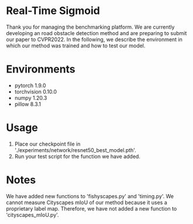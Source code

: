 # Real-Time Sigmoid

Thank you for managing the benchmarking platform.
We are currently developing an road obstacle detection method and are preparing to submit our paper to CVPR2022.
In the following, we describe the environment in which our method was trained and how to test our model. 

# Environments
- pytorch 1.9.0
- torchvision 0.10.0
- numpy 1.20.3
- pillow 8.3.1

# Usage
1. Place our checkpoint file in './experiments/network/resnet50_best_model.pth'.
2. Run your test script for the function we have added.

# Notes
We have added new functions to 'fishyscapes.py' and 'timing.py'.
We cannot measure Cityscapes mIoU of our method because it uses a proprietary label map.
Therefore, we have not added a new function to 'cityscapes_mIoU.py'.
